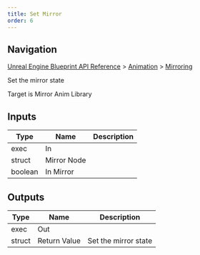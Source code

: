 ```yaml
---
title: Set Mirror
order: 6
---
```

## Navigation

[Unreal Engine Blueprint API Reference](https://dev.epicgames.com/documentation/en-us/unreal-engine/BlueprintAPI) > [Animation](https://dev.epicgames.com/documentation/en-us/unreal-engine/BlueprintAPI/Animation) > [Mirroring](https://dev.epicgames.com/documentation/en-us/unreal-engine/BlueprintAPI/Animation/Mirroring)

Set the mirror state

Target is Mirror Anim Library

## Inputs

| Type | Name | Description |
| --- | --- | --- |
| exec | In |  |
| struct | Mirror Node |  |
| boolean | In Mirror |  |

## Outputs

| Type | Name | Description |
| --- | --- | --- |
| exec | Out |  |
| struct | Return Value | Set the mirror state |
